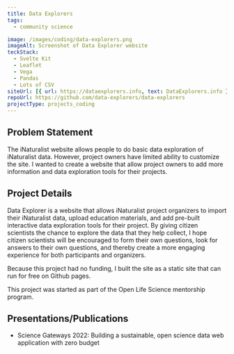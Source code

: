 ```yaml
---
title: Data Explorers
tags:
  - community science

image: /images/coding/data-explorers.png
imageAlt: Screenshot of Data Explorer website
teckStack:
  - Svelte Kit
  - Leaflet
  - Vega
  - Pandas
  - Lots of CSV
siteUrl: [{ url: https://dataexplorers.info, text: DataExplorers.info }]
repoUrl: https://github.com/data-explorers/data-explorers
projectType: projects_coding
---
```


## Problem Statement

The iNaturalist website allows people to do basic data exploration of iNaturalist data. However, project owners have limited ability to customize the site. I wanted to create a website that allow project owners to add more information and data exploration tools for their projects.

## Project Details

Data Explorer is a website that allows iNaturalist project organizers to import their iNaturalist data, upload education materials, and add pre-built interactive data exploration tools for their project. By giving citizen scientists the chance to explore the data that they help collect, I hope citizen scientists will be encouraged to form their own questions, look for answers to their own questions, and thereby create a more engaging experience for both participants and organizers.

Because this project had no funding, I built the site as a static site that can run for free on Github pages.

This project was started as part of the Open Life Science mentorship program.

## Presentations/Publications

- Science Gateways 2022: Building a sustainable, open science data web application with zero budget
